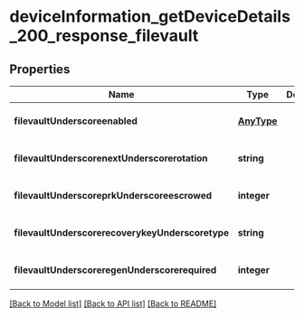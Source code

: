 # deviceInformation_getDeviceDetails_200_response_filevault

## Properties
Name | Type | Description | Notes
------------ | ------------- | ------------- | -------------
**filevaultUnderscoreenabled** | [**AnyType**](.md) |  | [optional] [default to null]
**filevaultUnderscorenextUnderscorerotation** | **string** |  | [optional] [default to null]
**filevaultUnderscoreprkUnderscoreescrowed** | **integer** |  | [optional] [default to null]
**filevaultUnderscorerecoverykeyUnderscoretype** | **string** |  | [optional] [default to null]
**filevaultUnderscoreregenUnderscorerequired** | **integer** |  | [optional] [default to null]

[[Back to Model list]](../README.md#documentation-for-models) [[Back to API list]](../README.md#documentation-for-api-endpoints) [[Back to README]](../README.md)


